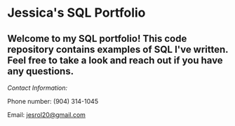 # Jessica's SQL Portfolio

## Welcome to my SQL portfolio! This code repository contains examples of SQL I've written. Feel free to take a look and reach out if you have any questions.

*Contact Information:*

Phone number: (904) 314-1045

Email: jesrol20@gmail.com
